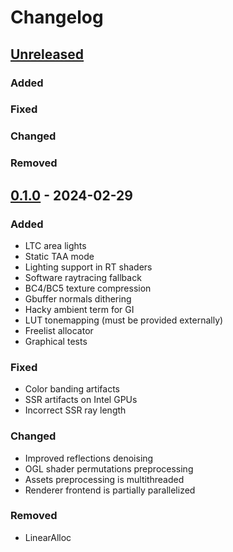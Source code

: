 # Changelog

## [Unreleased]

### Added

### Fixed

### Changed

### Removed


## [0.1.0] - 2024-02-29

### Added

- LTC area lights
- Static TAA mode
- Lighting support in RT shaders
- Software raytracing fallback
- BC4/BC5 texture compression
- Gbuffer normals dithering
- Hacky ambient term for GI
- LUT tonemapping (must be provided externally)
- Freelist allocator
- Graphical tests

### Fixed

- Color banding artifacts
- SSR artifacts on Intel GPUs
- Incorrect SSR ray length

### Changed

- Improved reflections denoising
- OGL shader permutations preprocessing
- Assets preprocessing is multithreaded
- Renderer frontend is partially parallelized

### Removed

- LinearAlloc


[Unreleased]: https://github.com/sergcpp/Eng/compare/v0.1.0...master
[0.1.0]: https://github.com/sergcpp/Eng/releases/v0.1.0
